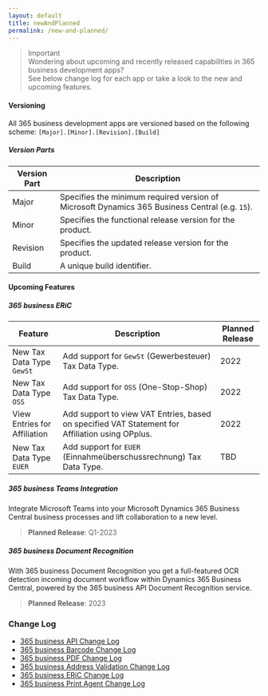 ```yaml
---
layout: default
title: newAndPlanned
permalink: /new-and-planned/
---
```


> Important<br>Wondering about upcoming and recently released capabilities in 365 business development apps?<br>See below change log for each app or take a look to the new and upcoming features.

#### Versioning

All 365 business development apps are versioned based on the following scheme:
    ```
    [Major].[Minor].[Revision].[Build]
    ```

##### Version Parts

| Version Part | Description | 
| --- | --- |
| Major | Specifies the minimum required version of Microsoft Dynamics 365 Business Central (e.g. `15`). |
| Minor | Specifies the functional release version for the product. |
| Revision | Specifies the updated release version for the product. | 
| Build | A unique build identifier. | 

#### Upcoming Features

##### 365 business ERiC

| Feature | Description | Planned Release |
| --- | --- | --- |
| New Tax Data Type `GewSt` | Add support for `GewSt` (Gewerbesteuer) Tax Data Type. | 2022 |
| New Tax Data Type `OSS` | Add support for `OSS` (One-Stop-Shop) Tax Data Type. | 2022 |
| View Entries for Affiliation | Add support to view VAT Entries, based on specified VAT Statement for Affiliation using OPplus. | 2022 |
| New Tax Data Type `EUER` | Add support for `EUER` (Einnahmeüberschussrechnung) Tax Data Type. | TBD |

##### 365 business Teams Integration

Integrate Microsoft Teams into your Microsoft Dynamics 365 Business Central business processes and lift collaboration to a new level.

> **Planned Release**: Q1-2023

##### 365 business Document Recognition

With 365 business Document Recognition you get a full-featured OCR detection incoming document workflow within Dynamics 365 Business Central, powered by the 365 business API Document Recognition service.

> **Planned Release**: 2023

### Change Log

- [365 business API Change Log](changelog/365-business-api/)
- [365 business Barcode Change Log](changelog/365-business-barcode/)
- [365 business PDF Change Log](changelog/365-business-pdf/)
- [365 business Address Validation Change Log](changelog/365-business-address-validation/)
- [365 business ERiC Change Log](changelog/365-business-eric/)
- [365 business Print Agent Change Log](changelog/365-business-print-agent/)